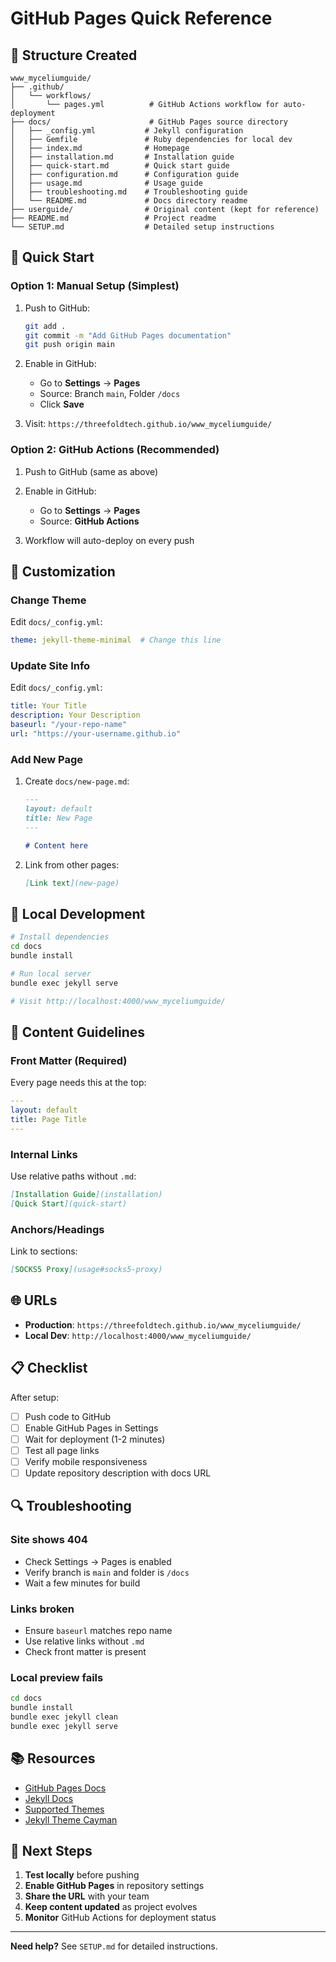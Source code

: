 # GitHub Pages Quick Reference

## 📁 Structure Created

```
www_myceliumguide/
├── .github/
│   └── workflows/
│       └── pages.yml          # GitHub Actions workflow for auto-deployment
├── docs/                      # GitHub Pages source directory
│   ├── _config.yml           # Jekyll configuration
│   ├── Gemfile               # Ruby dependencies for local dev
│   ├── index.md              # Homepage
│   ├── installation.md       # Installation guide
│   ├── quick-start.md        # Quick start guide
│   ├── configuration.md      # Configuration guide
│   ├── usage.md              # Usage guide
│   ├── troubleshooting.md    # Troubleshooting guide
│   └── README.md             # Docs directory readme
├── userguide/                # Original content (kept for reference)
├── README.md                 # Project readme
└── SETUP.md                  # Detailed setup instructions
```

## 🚀 Quick Start

### Option 1: Manual Setup (Simplest)

1. Push to GitHub:
   ```bash
   git add .
   git commit -m "Add GitHub Pages documentation"
   git push origin main
   ```

2. Enable in GitHub:
   - Go to **Settings** → **Pages**
   - Source: Branch `main`, Folder `/docs`
   - Click **Save**

3. Visit: `https://threefoldtech.github.io/www_myceliumguide/`

### Option 2: GitHub Actions (Recommended)

1. Push to GitHub (same as above)

2. Enable in GitHub:
   - Go to **Settings** → **Pages**
   - Source: **GitHub Actions**

3. Workflow will auto-deploy on every push

## 🎨 Customization

### Change Theme

Edit `docs/_config.yml`:
```yaml
theme: jekyll-theme-minimal  # Change this line
```

### Update Site Info

Edit `docs/_config.yml`:
```yaml
title: Your Title
description: Your Description
baseurl: "/your-repo-name"
url: "https://your-username.github.io"
```

### Add New Page

1. Create `docs/new-page.md`:
   ```markdown
   ---
   layout: default
   title: New Page
   ---
   
   # Content here
   ```

2. Link from other pages:
   ```markdown
   [Link text](new-page)
   ```

## 🔧 Local Development

```bash
# Install dependencies
cd docs
bundle install

# Run local server
bundle exec jekyll serve

# Visit http://localhost:4000/www_myceliumguide/
```

## 📝 Content Guidelines

### Front Matter (Required)

Every page needs this at the top:
```yaml
---
layout: default
title: Page Title
---
```

### Internal Links

Use relative paths without `.md`:
```markdown
[Installation Guide](installation)
[Quick Start](quick-start)
```

### Anchors/Headings

Link to sections:
```markdown
[SOCKS5 Proxy](usage#socks5-proxy)
```

## 🌐 URLs

- **Production**: `https://threefoldtech.github.io/www_myceliumguide/`
- **Local Dev**: `http://localhost:4000/www_myceliumguide/`

## 📋 Checklist

After setup:
- [ ] Push code to GitHub
- [ ] Enable GitHub Pages in Settings
- [ ] Wait for deployment (1-2 minutes)
- [ ] Test all page links
- [ ] Verify mobile responsiveness
- [ ] Update repository description with docs URL

## 🔍 Troubleshooting

### Site shows 404
- Check Settings → Pages is enabled
- Verify branch is `main` and folder is `/docs`
- Wait a few minutes for build

### Links broken
- Ensure `baseurl` matches repo name
- Use relative links without `.md`
- Check front matter is present

### Local preview fails
```bash
cd docs
bundle install
bundle exec jekyll clean
bundle exec jekyll serve
```

## 📚 Resources

- [GitHub Pages Docs](https://docs.github.com/en/pages)
- [Jekyll Docs](https://jekyllrb.com/docs/)
- [Supported Themes](https://pages.github.com/themes/)
- [Jekyll Theme Cayman](https://github.com/pages-themes/cayman)

## 🎯 Next Steps

1. **Test locally** before pushing
2. **Enable GitHub Pages** in repository settings
3. **Share the URL** with your team
4. **Keep content updated** as project evolves
5. **Monitor** GitHub Actions for deployment status

---

**Need help?** See `SETUP.md` for detailed instructions.
